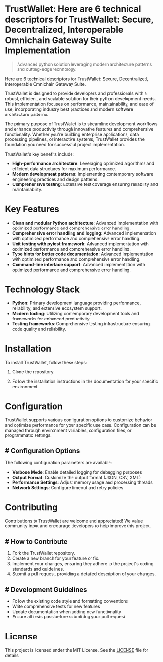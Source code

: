 <!-- fallback_TrustWallet_20251008115134_60072 -->

# TrustWallet: Here are 6 technical descriptors for TrustWallet: Secure, Decentralized, Interoperable Omnichain Gateway Suite Implementation
> Advanced python solution leveraging modern architecture patterns and cutting-edge technology.

Here are 6 technical descriptors for TrustWallet: Secure, Decentralized, Interoperable Omnichain Gateway Suite.

TrustWallet is designed to provide developers and professionals with a robust, efficient, and scalable solution for their python development needs. This implementation focuses on performance, maintainability, and ease of use, incorporating industry best practices and modern software architecture patterns.

The primary purpose of TrustWallet is to streamline development workflows and enhance productivity through innovative features and comprehensive functionality. Whether you're building enterprise applications, data processing pipelines, or interactive systems, TrustWallet provides the foundation you need for successful project implementation.

TrustWallet's key benefits include:

* **High-performance architecture**: Leveraging optimized algorithms and efficient data structures for maximum performance.
* **Modern development patterns**: Implementing contemporary software engineering practices and design patterns.
* **Comprehensive testing**: Extensive test coverage ensuring reliability and maintainability.

# Key Features

* **Clean and modular Python architecture**: Advanced implementation with optimized performance and comprehensive error handling.
* **Comprehensive error handling and logging**: Advanced implementation with optimized performance and comprehensive error handling.
* **Unit testing with pytest framework**: Advanced implementation with optimized performance and comprehensive error handling.
* **Type hints for better code documentation**: Advanced implementation with optimized performance and comprehensive error handling.
* **Command-line interface support**: Advanced implementation with optimized performance and comprehensive error handling.

# Technology Stack

* **Python**: Primary development language providing performance, reliability, and extensive ecosystem support.
* **Modern tooling**: Utilizing contemporary development tools and frameworks for enhanced productivity.
* **Testing frameworks**: Comprehensive testing infrastructure ensuring code quality and reliability.

# Installation

To install TrustWallet, follow these steps:

1. Clone the repository:


2. Follow the installation instructions in the documentation for your specific environment.

# Configuration

TrustWallet supports various configuration options to customize behavior and optimize performance for your specific use case. Configuration can be managed through environment variables, configuration files, or programmatic settings.

## # Configuration Options

The following configuration parameters are available:

* **Verbose Mode**: Enable detailed logging for debugging purposes
* **Output Format**: Customize the output format (JSON, CSV, XML)
* **Performance Settings**: Adjust memory usage and processing threads
* **Network Settings**: Configure timeout and retry policies

# Contributing

Contributions to TrustWallet are welcome and appreciated! We value community input and encourage developers to help improve this project.

## # How to Contribute

1. Fork the TrustWallet repository.
2. Create a new branch for your feature or fix.
3. Implement your changes, ensuring they adhere to the project's coding standards and guidelines.
4. Submit a pull request, providing a detailed description of your changes.

## # Development Guidelines

* Follow the existing code style and formatting conventions
* Write comprehensive tests for new features
* Update documentation when adding new functionality
* Ensure all tests pass before submitting your pull request

# License

This project is licensed under the MIT License. See the [LICENSE](https://github.com/Hajjouz/TrustWallet/blob/main/LICENSE) file for details.
